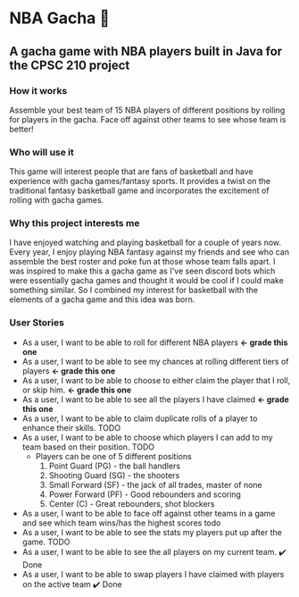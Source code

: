 # NBA Gacha :basketball:

## A gacha game with NBA players built in Java for the CPSC 210 project

### How it works
Assemble your best team of 15 NBA players of different positions by rolling for players in the gacha. Face off against
other teams to see whose team is better!

### Who will use it
This game will interest people that are fans of basketball and have experience with gacha games/fantasy sports.
It provides a twist on the traditional fantasy basketball game and incorporates the excitement of rolling with
gacha games.

### Why this project interests me
I have enjoyed watching and playing basketball for a couple of years now. Every year, I enjoy playing NBA fantasy
against my friends and see who can assemble the best roster and poke fun at those whose team falls apart. I was
inspired to make this a gacha game as I've seen discord bots which were essentially gacha games and thought it would
be cool if I could make something similar. So I combined my interest for basketball with the elements of a gacha game
and this idea was born.


### User Stories
- As a user, I want to be able to roll for different NBA players **<- grade this one**
- As a user, I want to be able to see my chances at rolling different tiers of players **<- grade this one**
- As a user, I want to be able to choose to either claim the player that I roll, or skip him. **<- grade this one**
- As a user, I want to be able to see all the players I have claimed **<- grade this one**
- As a user, I want to be able to claim duplicate rolls of a player to enhance their skills. TODO
- As a user, I want to be able to choose which players I can add to my team based on their position. TODO
    - Players can be one of 5 different positions 
        1. Point Guard (PG) - the ball handlers
        2. Shooting Guard (SG) - the shooters
        3. Small Forward (SF) - the jack of all trades, master of none
        4. Power Forward (PF) - Good rebounders and scoring
        5. Center (C) - Great rebounders, shot blockers
- As a user, I want to be able to face off against other teams in a game and see which team wins/has the highest scores
todo
- As a user, I want to be able to see the stats my players put up after the game. TODO
- As a user, I want to be able to see the all players on my current team. :heavy_check_mark: Done
- As a user, I want to be able to swap players I have claimed with players on the active team :heavy_check_mark: Done
